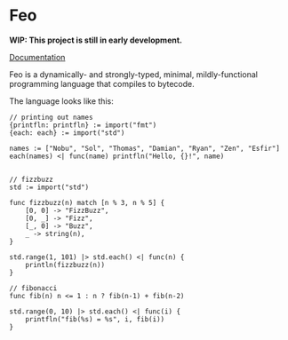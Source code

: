 # Feo
**WIP: This project is still in early development.**

[Documentation](https://bichanna.github.io/feo-book/)

Feo is a dynamically- and strongly-typed, minimal, mildly-functional programming language that compiles to bytecode.

The language looks like this:
```
// printing out names
{printfln: printfln} := import("fmt")
{each: each} := import("std")

names := ["Nobu", "Sol", "Thomas", "Damian", "Ryan", "Zen", "Esfir"]
each(names) <| func(name) printfln("Hello, {}!", name)


// fizzbuzz
std := import("std")

func fizzbuzz(n) match [n % 3, n % 5] {
    [0, 0] -> "FizzBuzz",
    [0, _] -> "Fizz",
    [_, 0] -> "Buzz",
    _ -> string(n),
}

std.range(1, 101) |> std.each() <| func(n) {
    println(fizzbuzz(n))
}

// fibonacci
func fib(n) n <= 1 : n ? fib(n-1) + fib(n-2)

std.range(0, 10) |> std.each() <| func(i) {
    printfln("fib(%s) = %s", i, fib(i))
}
```
